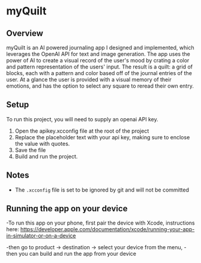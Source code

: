 # myQuilt

## Overview

myQuilt is an AI powered journaling app
I designed and implemented, which leverages the OpenAI API for text and image generation. The app uses the power of AI to create a visual record of the user's mood by crating a color and pattern representation of the users' input. The result is a quilt: a grid of blocks, each with a pattern and color based off of the journal entries of the user. At a glance the user is provided with a visual memory of their emotions, and has the option to select any square to reread their own entry.

## Setup

To run this project, you will need to supply an openai API key.

1. Open the apikey.xcconfig file at the root of the project
1. Replace the placeholder text with your api key, making sure to enclose the value with quotes.
1. Save the file
1. Build and run the project.

## Notes

- The `.xcconfig` file is set to be ignored by git and will not be committed


## Running the app on your device 

-To run this app on your phone, first pair the device with Xcode, instructions here:
https://developer.apple.com/documentation/xcode/running-your-app-in-simulator-or-on-a-device

-then go to product -> destination -> select your device from the menu,
-then you can build and run the app from your device
